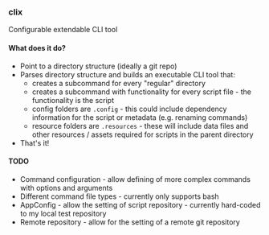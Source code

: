 ### clix

Configurable extendable CLI tool

#### What does it do?

- Point to a directory structure (ideally a git repo)
- Parses directory structure and builds an executable CLI tool that:
  - creates a subcommand for every "regular" directory
  - creates a subcommand with functionality for every script file - the functionality is the script
  - config folders are `.config` - this could include dependency information for the script or metadata (e.g. renaming commands)
  - resource folders are `.resources` - these will include data files and other resources / assets required for scripts in the parent directory
- That's it!

#### TODO

- Command configuration - allow defining of more complex commands with options and arguments
- Different command file types - currently only supports bash
- AppConfig - allow the setting of script repository - currently hard-coded to my local test repository
- Remote repository - allow for the setting of a remote git repository
